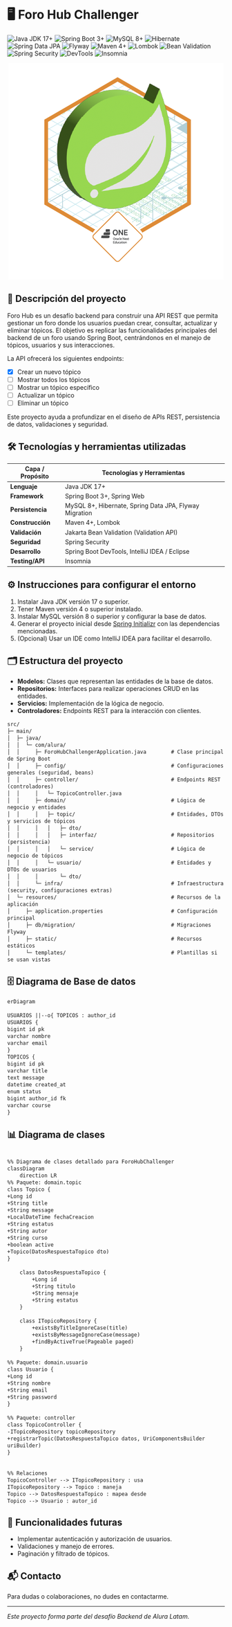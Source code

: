 # 🖥️ Foro Hub Challenger
![Java JDK 17+](https://img.shields.io/badge/Java-17-blue)
![Spring Boot 3+](https://img.shields.io/badge/Spring%20Boot-3.1-green)
![MySQL 8+](https://img.shields.io/badge/MySQL-8.0-blue)
![Hibernate](https://img.shields.io/badge/Hibernate-5.6-orange)
![Spring Data JPA](https://img.shields.io/badge/Spring%20Data%20JPA-2.7-lightgrey)
![Flyway](https://img.shields.io/badge/Flyway-Migration-yellow)
![Maven 4+](https://img.shields.io/badge/Maven-4.0-red)
![Lombok](https://img.shields.io/badge/Lombok-1.18-purple)
![Bean Validation](https://img.shields.io/badge/Validation-API-lightblue)
![Spring Security](https://img.shields.io/badge/Spring%20Security-6.1-darkgreen)
![DevTools](https://img.shields.io/badge/DevTools-Enabled-lightgreen)
![Insomnia](https://img.shields.io/badge/Insomnia-REST-pink)

<p align="center">
  <img src="docs/img/foro-hub.png" alt="Insignia foro hub" />
</p>


## 📄 Descripción del proyecto

Foro Hub es un desafío backend para construir una API REST que permita gestionar un foro donde los usuarios puedan crear, consultar, actualizar y eliminar tópicos. El objetivo es replicar las funcionalidades principales del backend de un foro usando Spring Boot, centrándonos en el manejo de tópicos, usuarios y sus interacciones.

La API ofrecerá los siguientes endpoints:

- [x] Crear un nuevo tópico
- [ ] Mostrar todos los tópicos
- [ ] Mostrar un tópico específico
- [ ] Actualizar un tópico
- [ ] Eliminar un tópico

Este proyecto ayuda a profundizar en el diseño de APIs REST, persistencia de datos, validaciones y seguridad.


## 🛠️ Tecnologías y herramientas utilizadas

| Capa / Propósito  | Tecnologías y Herramientas |
|-------------------|----------------------------|
| **Lenguaje**      | Java JDK 17+               |
| **Framework**     | Spring Boot 3+, Spring Web |
| **Persistencia**  | MySQL 8+, Hibernate, Spring Data JPA, Flyway Migration |
| **Construcción**  | Maven 4+, Lombok           |
| **Validación**    | Jakarta Bean Validation (Validation API) |
| **Seguridad**     | Spring Security            |
| **Desarrollo**    | Spring Boot DevTools, IntelliJ IDEA / Eclipse |
| **Testing/API**   | Insomnia                   |


## ⚙️ Instrucciones para configurar el entorno

1. Instalar Java JDK versión 17 o superior.
2. Tener Maven versión 4 o superior instalado.
3. Instalar MySQL versión 8 o superior y configurar la base de datos.
4. Generar el proyecto inicial desde [Spring Initializr](https://start.spring.io/) con las dependencias mencionadas.
5. (Opcional) Usar un IDE como IntelliJ IDEA para facilitar el desarrollo.



## 🗂️ Estructura del proyecto

- **Modelos:** Clases que representan las entidades de la base de datos.
- **Repositorios:** Interfaces para realizar operaciones CRUD en las entidades.
- **Servicios:** Implementación de la lógica de negocio.
- **Controladores:** Endpoints REST para la interacción con clientes.

```
src/
├─ main/
│  ├─ java/
│  │  └─ com/alura/
│  │     ├─ ForoHubChallengerApplication.java        # Clase principal de Spring Boot
│  │     ├─ config/                                  # Configuraciones generales (seguridad, beans)
│  │     ├─ controller/                              # Endpoints REST (controladores)
│  │     │   └─ TopicoController.java
│  │     ├─ domain/                                  # Lógica de negocio y entidades
│  │     │   ├─ topic/                               # Entidades, DTOs y servicios de tópicos
│  │     │   │   ├─ dto/
│  │     │   │   ├─ interfaz/                        # Repositorios (persistencia)
│  │     │   │   └─ service/                         # Lógica de negocio de tópicos
│  │     │   └─ usuario/                             # Entidades y DTOs de usuarios
│  │     │       └─ dto/
│  │     └─ infra/                                   # Infraestructura (security, configuraciones extras)
│  └─ resources/                                     # Recursos de la aplicación
│     ├─ application.properties                      # Configuración principal
│     ├─ db/migration/                               # Migraciones Flyway
│     ├─ static/                                     # Recursos estáticos
│     └─ templates/                                  # Plantillas si se usan vistas

```



## 🗄️ Diagrama de Base de datos

```mermaid
erDiagram
    
USUARIOS ||--o{ TOPICOS : author_id
USUARIOS {
bigint id pk
varchar nombre
varchar email
}
TOPICOS {
bigint id pk
varchar title
text message
datetime created_at
enum status
bigint author_id fk
varchar course
}
```

## 📊 Diagrama de clases

```mermaid

%% Diagrama de clases detallado para ForoHubChallenger
classDiagram
    direction LR
%% Paquete: domain.topic
class Topico {
+Long id
+String title
+String message
+LocalDateTime fechaCreacion
+String estatus
+String autor
+String curso
+boolean active
+Topico(DatosRespuestaTopico dto)
}

    class DatosRespuestaTopico {
        +Long id
        +String titulo
        +String mensaje
        +String estatus
    }

    class ITopicoRepository {
        +existsByTitleIgnoreCase(title)
        +existsByMessageIgnoreCase(message)
        +findByActiveTrue(Pageable paged)
    }

%% Paquete: domain.usuario
class Usuario {
+Long id
+String nombre
+String email
+String password
}

%% Paquete: controller
class TopicoController {
-ITopicoRepository topicoRepository
+registrarTopic(DatosRespuestaTopico datos, UriComponentsBuilder uriBuilder)
}


%% Relaciones
TopicoController --> ITopicoRepository : usa
ITopicoRepository --> Topico : maneja
Topico --> DatosRespuestaTopico : mapea desde
Topico --> Usuario : autor_id
```


## 🚀 Funcionalidades futuras

- Implementar autenticación y autorización de usuarios.
- Validaciones y manejo de errores.
- Paginación y filtrado de tópicos.


## 📬 Contacto

Para dudas o colaboraciones, no dudes en contactarme.

---

*Este proyecto forma parte del desafío Backend de Alura Latam.*
